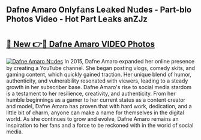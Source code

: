 ## Dafne Amaro Onlyf𝚊ns Le𝚊ked N𝚞des - Part-bIo Photos Video - Hot Part Le𝚊ks anZJz

# <h2><a href="http://ab61030.deff.icu/?id=Dafne+Amaro">🔗 New 👉🔴 Dafne Amaro VIDEO Photos</a></h2>

[![Dafne Amaro N𝚞des](https://i.imgur.com/rIISA9y.gif)](http://ab61030.deff.icu/?id=Dafne+Amaro)
In 2015, Dafne Amaro expanded her online presence by creating a YouTube channel. She began posting vlogs, comedy skits, and gaming content, which quickly gained traction. Her unique blend of humor, authenticity, and vulnerability resonated with viewers, leading to a steady growth in her subscriber base. Dafne Amaro's rise to social media stardom is a testament to her resilience, creativity, and authenticity. From her humble beginnings as a gamer to her current status as a content creator and model, Dafne Amaro has proven that with hard work, dedication, and a little bit of charm, anyone can make a name for themselves in the digital world. As she continues to grow and evolve, Dafne Amaro remains an inspiration to her fans and a force to be reckoned with in the world of social media.

